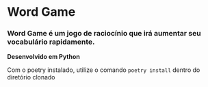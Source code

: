 # Word Game

### Word Game é um jogo de raciocínio que irá aumentar seu vocabulário rapidamente.

**Desenvolvido em Python**

Com o poetry instalado, utilize o comando `poetry install` dentro do diretório clonado
